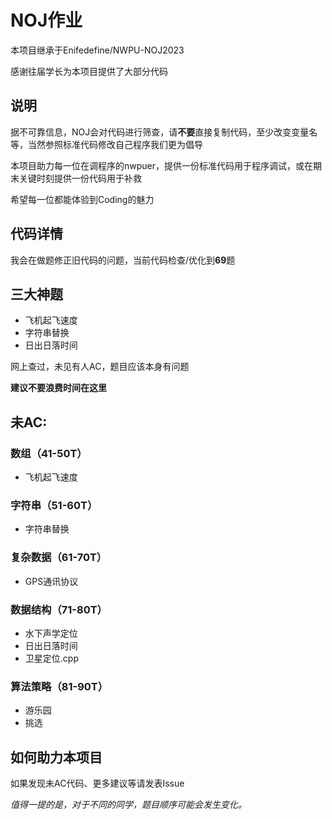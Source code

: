 # NOJ作业

本项目继承于Enifedefine/NWPU-NOJ2023

感谢往届学长为本项目提供了大部分代码

## 说明
据不可靠信息，NOJ会对代码进行筛查，请**不要**直接复制代码，至少改变变量名等，当然参照标准代码修改自己程序我们更为倡导

本项目助力每一位在调程序的nwpuer，提供一份标准代码用于程序调试，或在期末关键时刻提供一份代码用于补救

希望每一位都能体验到Coding的魅力

## 代码详情

我会在做题修正旧代码的问题，当前代码检查/优化到**69**题

## 三大神题
- 飞机起飞速度
- 字符串替换
- 日出日落时间

网上查过，未见有人AC，题目应该本身有问题

**建议不要浪费时间在这里**

## 未AC:

### 数组（41-50T）
- 飞机起飞速度
### 字符串（51-60T）
- 字符串替换
### 复杂数据（61-70T）
- GPS通讯协议
### 数据结构（71-80T）
- 水下声学定位
- 日出日落时间
- 卫星定位.cpp
### 算法策略（81-90T）
- 游乐园
- 挑选

## 如何助力本项目
如果发现未AC代码、更多建议等请发表Issue

*值得一提的是，对于不同的同学，题目顺序可能会发生变化。*
